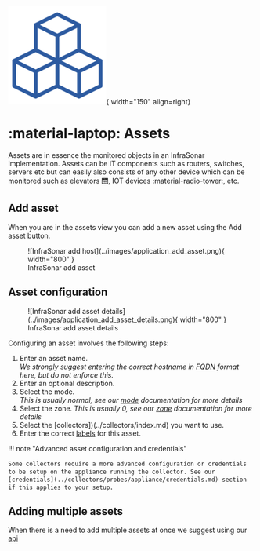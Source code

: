 ![Assets](../images/application_assets.png){ width="150" align=right}

# :material-laptop: Assets

Assets are in essence the monitored objects in an InfraSonar implementation. Assets can be IT components such as routers, switches, servers etc but can easily also consists of any other device which can be monitored such as elevators :elevator:, IOT devices :material-radio-tower:, etc. 

## Add asset

When you are in the assets view you can add a new asset using the Add asset button.

<figure markdown>
  ![InfraSonar add host](../images/application_add_asset.png){ width="800" }
  <figcaption>InfraSonar add asset</figcaption>
</figure>

## Asset configuration

<figure markdown>
  ![InfraSonar add asset details](../images/application_add_asset_details.png){ width="800" }
  <figcaption>InfraSonar add asset details</figcaption>
</figure>

Configuring an asset involves the following steps:

1. Enter an asset name.<br>
   *We strongly suggest entering the correct hostname in [FQDN](https://en.wikipedia.org/wiki/Fully_qualified_domain_name) format here, but do not enforce this.*
2. Enter an optional description.
3. Select the mode.<br>
   *This is usually normal, see our [mode](modes.md) documentation for more details*
4. Select the zone.
   *This is usually 0, see our [zone](zones.md) documentation for more details*
5. Select the [collectors])(../collectors/index.md) you want to use.
6. Enter the correct [labels](labels.md) for this asset.


!!! note "Advanced asset configuration and credentials"

    Some collectors require a more advanced configuration or credentials to be setup on the appliance running the collector. See our [credentials](../collectors/probes/appliance/credentials.md) section if this applies to your setup.

## Adding multiple assets

When there is a need to add multiple assets at once we suggest using our [api](../api/container/create-asset.md)